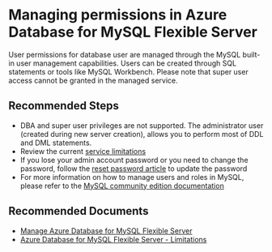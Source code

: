 <properties
    pageTitle="Managing permissions in Azure Database for MySQL Flexible Server"
    description="Managing permissions in Azure Database for MySQL Flexible Server"
    service="microsoft.dbformysql"
    resource="flexibleServers"
    authors="ajlam"
    ms.author="andrela"
    displayOrder="390"
    selfHelpType="generic"
    supportTopicIds="32747619"
    resourceTags="servers, databases"
    productPesIds="17344"
    cloudEnvironments="public, Fairfax, usnat, ussec"
    articleId="ac904f12-3010-49c6-ac35-16c55a563619"
    ownershipId="AzureData_AzureDatabaseforMySQL"
/>

# Managing permissions in Azure Database for MySQL Flexible Server

User permissions for database user are managed through the MySQL built-in user management capabilities. Users can be created through SQL statements or tools like MySQL Workbench. Please note that super user access cannot be granted in the managed service.

## **Recommended Steps**

* DBA and super user privileges are not supported. The administrator user (created during new server creation), allows you to perform most of DDL and DML statements.
* Review the current [service limitations](https://docs.microsoft.com/azure/mysql/flexible-server/concepts-limitations)
* If you lose your admin account password or you need to change the password, follow the [reset password article](https://docs.microsoft.com/azure/mysql/flexible-server/how-to-manage-portal#reset-admin-password) to update the password
* For more information on how to manage users and roles in MySQL, please refer to the [MySQL community edition documentation](https://dev.mysql.com/doc/refman/5.7/en/access-control.html)

## **Recommended Documents**

* [Manage Azure Database for MySQL Flexible Server](https://docs.microsoft.com/azure/mysql/flexible-server/how-to-manage-portal)<br>
* [Azure Database for MySQL Flexible Server - Limitations](https://docs.microsoft.com/azure/mysql/flexible-server/concepts-limitations)

